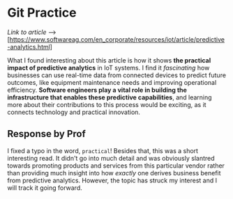 # Git Practice

*Link to article* --> [https://www.softwareag.com/en_corporate/resources/iot/article/predictive-analytics.html]

What I found interesting about this article is how it shows **the practical impact of predictive analytics** in IoT systems. I find it *fascinating* how businesses can use real-time data from connected devices to predict future outcomes, like equipment maintenance needs and improving operational efficiency. **Software engineers play a vital role in building the infrastructure that enables these predictive capabilities**, and learning more about their contributions to this process would be exciting, as it connects technology and practical innovation.

## Response by Prof

I fixed a typo in the word, `practical`!  Besides that, this was a short interesting read.  It didn't go into much detail and was obviously slantred towards promoting products and services from this particular vendor rather than providing much insight into how _exactly_ one derives business benefit from predictive analytics.  However, the topic has struck my interest and I will track it going forward.
